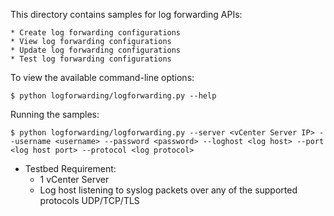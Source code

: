 This directory contains samples for log forwarding APIs:

    * Create log forwarding configurations
    * View log forwarding configurations
    * Update log forwarding configurations
    * Test log forwarding configurations

To view the available command-line options:

    $ python logforwarding/logforwarding.py --help

Running the samples:

    $ python logforwarding/logforwarding.py --server <vCenter Server IP> --username <username> --password <password> --loghost <log host> --port <log host port> --protocol <log protocol>

* Testbed Requirement:
    - 1 vCenter Server
    - Log host listening to syslog packets over any of the supported protocols UDP/TCP/TLS
